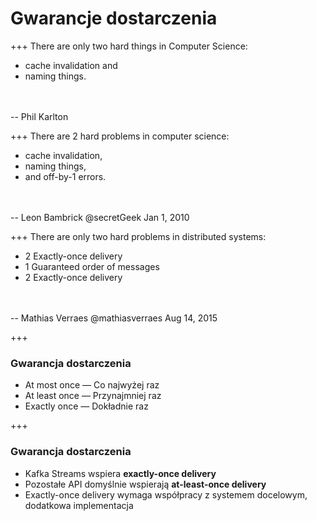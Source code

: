 
# Gwarancje dostarczenia


+++
There are only two hard things in Computer Science: 
* cache invalidation and
* naming things.
<br/>
<br/>
-- Phil Karlton


+++
There are 2 hard problems in computer science:
* cache invalidation, 
* naming things, 
* and off-by-1 errors.
<br/>
<br/>
-- Leon Bambrick @secretGeek
Jan 1, 2010



+++
There are only two hard problems in distributed systems: 
* 2 Exactly-once delivery 
* 1 Guaranteed order of messages 
* 2 Exactly-once delivery
<br/>
<br/>
-- Mathias Verraes @mathiasverraes
Aug 14, 2015



+++
### Gwarancja dostarczenia
* At most once — Co najwyżej raz
* At least once — Przynajmniej raz
* Exactly once — Dokładnie raz



+++
### Gwarancja dostarczenia
* Kafka Streams wspiera **exactly-once delivery** 
* Pozostałe API domyślnie wspierają **at-least-once delivery**
* Exactly-once delivery wymaga współpracy z systemem docelowym, dodatkowa implementacja